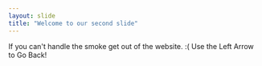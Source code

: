 ```yaml
---
layout: slide
title: "Welcome to our second slide"
---
```

If you can't handle the smoke get out of the website. :(
Use the Left Arrow to Go Back!
